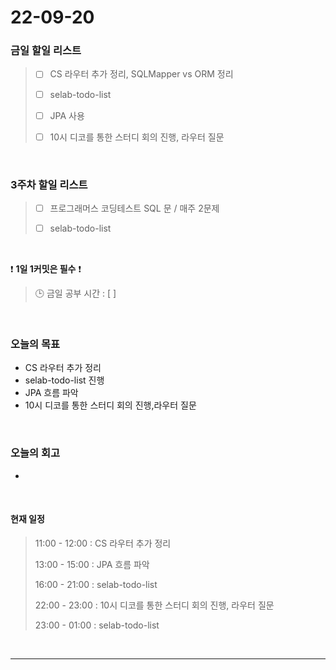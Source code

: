 # 22-09-20
 ### 금일 할일 리스트
> - [ ]  CS 라우터 추가 정리, SQLMapper vs ORM 정리
>
> - [ ]  selab-todo-list
>
> - [ ]  JPA 사용
>
> - [ ]  10시 디코를 통한 스터디 회의 진행, 라우터 질문

<br/>

### 3주차 할일 리스트  

> - [ ]  프로그래머스 코딩테스트 SQL 문 / 매주 2문제  
>
> - [ ]  selab-todo-list

<br/>

❗ **1일 1커밋은 필수** ❗
> 🕒 금일 공부 시간 :  [  ]    
  
<br/>

### 오늘의 목표
- CS 라우터 추가 정리
- selab-todo-list 진행
- JPA 흐름 파악
- 10시 디코를 통한 스터디 회의 진행,라우터 질문

<br>

### 오늘의 회고
- 

<br>

#### 현재 일정  
> 11:00 - 12:00 : CS 라우터 추가 정리
>
> 13:00 - 15:00 : JPA 흐름 파악
>
> 16:00 - 21:00 : selab-todo-list
>
> 22:00 - 23:00 : 10시 디코를 통한 스터디 회의 진행, 라우터 질문
>
> 23:00 - 01:00 : selab-todo-list

<br/>

------------  